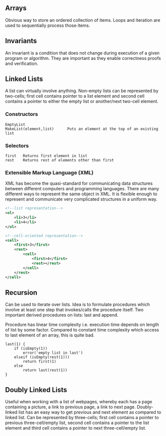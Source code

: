 ## Arrays

Obvious way to store an ordered collection of items. Loops and iteration are used to sequentially process those items.

## Invariants

An invariant is a condition that does not change during execution of a given program or algorithm. They are important as they enable correctness proofs and verification.

## Linked Lists

A list can virtually involve anything. Non-empty lists can be represented by two-cells; first cell contains pointer to a list element and second cell contains a pointer to either the empty list or another/next two-cell element.

### Constructors

```
EmptyList
MakeList(element,list)      Puts an element at the top of an existing list
```

### Selectors

```
first   Returns first element in list
rest    Returns rest of elements other than first
```

### Extensible Markup Language (XML)

XML has become the quasi-standard for communicating data structures between different computers and programming languages. There are many different ways to represent the same object in XML. It is flexible enough to represent and communicate very complicated structures in a uniform way.

```xml
<!--list representation-->
<ol>
    <li>3</li>
    <li>4</li>
</ol>

<!--cell-oriented representation-->
<cell>
    <first>3</first>
    <rest>
        <cell>
            <first>4</first>
            <rest></rest>
        </cell>
    </rest>
</cell>
```

## Recursion

Can be used to iterate over lists. Idea is to formulate procedures which involve at least one step that invokes/calls the procedure itself. Two important derived procedures on lists: last and append.

Procedure has linear time complexity i.e. execution time depends on length of list by some factor. Compared to constant time complexity which access to last element of an array, this is quite bad.

```
last(1) {
    if (isEmpty(1))
        error('empty list in last')
    elseif (isEmpty(rest(1)))
        return first(1)
    else
        return last(rest(1))
}
```

## Doubly Linked Lists

Useful when working with a list of webpages, whereby each has a page containing a picture, a link to previous page, a link to next page. Doubly-linked list has an easy way to get previous and next element as compared to linked list. Can be represented by three-cells; first cell contains a pointer to previous three-cell/empty list, second cell contains a pointer to the list element and third cell contains a pointer to next three-cell/empty list.
